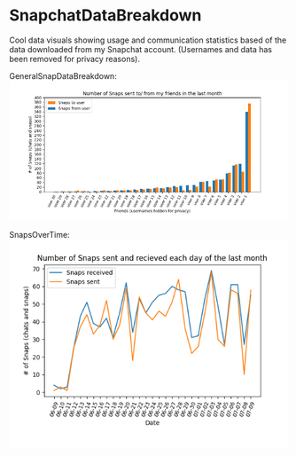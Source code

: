 # SnapchatDataBreakdown

Cool data visuals showing usage and communication statistics based of the data downloaded from my Snapchat account. (Usernames and data has been removed for privacy reasons).

GeneralSnapDataBreakdown:  
![plot](./images/GeneralSnapGraph.png)

SnapsOverTime:  
![plot](./images/SnapOverTimeGraph.png)
